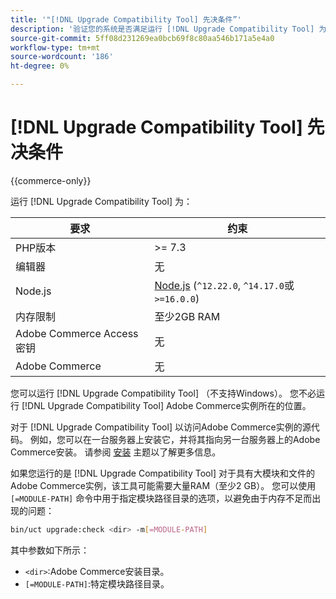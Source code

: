 ```yaml
---
title: '"[!DNL Upgrade Compatibility Tool] 先决条件”'
description: '验证您的系统是否满足运行 [!DNL Upgrade Compatibility Tool] 为您的Adobe Commerce项目。 '
source-git-commit: 5ff08d231269ea0bcb69f8c80aa546b171a5e4a0
workflow-type: tm+mt
source-wordcount: '186'
ht-degree: 0%

---
```



# [!DNL Upgrade Compatibility Tool] 先决条件

{{commerce-only}}

运行 [!DNL Upgrade Compatibility Tool] 为：

| **要求** | **约束** |
|----------------|-----------------|
| PHP版本 | >= 7.3 |
| 编辑器 | 无 |
| Node.js | [Node.js](https://nodejs.org/) (`^12.22.0`, `^14.17.0`或 `>=16.0.0`) |
| 内存限制 | 至少2GB RAM |
| Adobe Commerce Access密钥 | 无 |
| Adobe Commerce | 无 |

您可以运行 [!DNL Upgrade Compatibility Tool] （不支持Windows）。 您不必运行 [!DNL Upgrade Compatibility Tool] Adobe Commerce实例所在的位置。

对于 [!DNL Upgrade Compatibility Tool] 以访问Adobe Commerce实例的源代码。 例如，您可以在一台服务器上安装它，并将其指向另一台服务器上的Adobe Commerce安装。 请参阅 [安装](../upgrade-compatibility-tool/install.md) 主题以了解更多信息。

如果您运行的是 [!DNL Upgrade Compatibility Tool] 对于具有大模块和文件的Adobe Commerce实例，该工具可能需要大量RAM（至少2 GB）。 您可以使用 `[=MODULE-PATH]` 命令中用于指定模块路径目录的选项，以避免由于内存不足而出现的问题：

```bash
bin/uct upgrade:check <dir> -m[=MODULE-PATH]
```

其中参数如下所示：

- `<dir>`:Adobe Commerce安装目录。
- `[=MODULE-PATH]`:特定模块路径目录。
